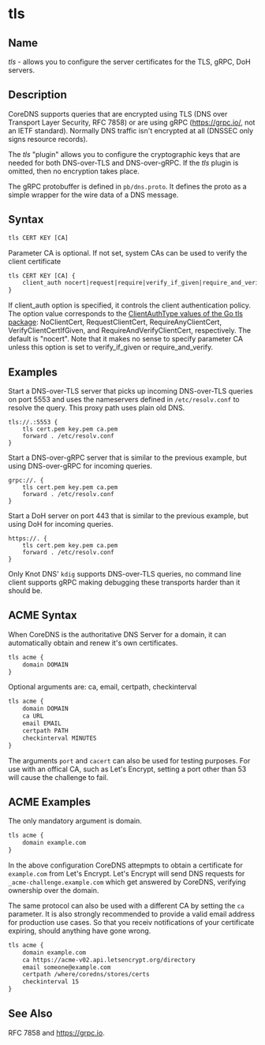 # tls

## Name

*tls* - allows you to configure the server certificates for the TLS, gRPC, DoH servers.

## Description

CoreDNS supports queries that are encrypted using TLS (DNS over Transport Layer Security, RFC 7858)
or are using gRPC (https://grpc.io/, not an IETF standard). Normally DNS traffic isn't encrypted at
all (DNSSEC only signs resource records).

The *tls* "plugin" allows you to configure the cryptographic keys that are needed for both
DNS-over-TLS and DNS-over-gRPC. If the *tls* plugin is omitted, then no encryption takes place.

The gRPC protobuffer is defined in `pb/dns.proto`. It defines the proto as a simple wrapper for the
wire data of a DNS message.

## Syntax

~~~ txt
tls CERT KEY [CA]
~~~

Parameter CA is optional. If not set, system CAs can be used to verify the client certificate

~~~ txt
tls CERT KEY [CA] {
    client_auth nocert|request|require|verify_if_given|require_and_verify
}
~~~

If client\_auth option is specified, it controls the client authentication policy.
The option value corresponds to the [ClientAuthType values of the Go tls package](https://golang.org/pkg/crypto/tls/#ClientAuthType): NoClientCert, RequestClientCert, RequireAnyClientCert, VerifyClientCertIfGiven, and RequireAndVerifyClientCert, respectively.
The default is "nocert".  Note that it makes no sense to specify parameter CA unless this option is
set to verify\_if\_given or require\_and\_verify.

## Examples

Start a DNS-over-TLS server that picks up incoming DNS-over-TLS queries on port 5553 and uses the
nameservers defined in `/etc/resolv.conf` to resolve the query. This proxy path uses plain old DNS.

~~~
tls://.:5553 {
	tls cert.pem key.pem ca.pem
	forward . /etc/resolv.conf
}
~~~

Start a DNS-over-gRPC server that is similar to the previous example, but using DNS-over-gRPC for
incoming queries.

~~~
grpc://. {
	tls cert.pem key.pem ca.pem
	forward . /etc/resolv.conf
}
~~~

Start a DoH server on port 443 that is similar to the previous example, but using DoH for incoming queries.
~~~
https://. {
	tls cert.pem key.pem ca.pem
	forward . /etc/resolv.conf
}
~~~

Only Knot DNS' `kdig` supports DNS-over-TLS queries, no command line client supports gRPC making
debugging these transports harder than it should be.

## ACME Syntax

When CoreDNS is the authoritative DNS Server for a domain, it can automatically obtain and renew it's own certificates.

~~~ txt
tls acme {
    domain DOMAIN
}
~~~

Optional arguments are: ca, email, certpath, checkinterval

~~~ txt
tls acme {
    domain DOMAIN
    ca URL
    email EMAIL 
    certpath PATH
    checkinterval MINUTES
}
~~~

The arguments `port` and `cacert` can also be used for testing purposes. For use with an offical CA, such as Let's Encrypt, setting a port other than 53 will cause the challenge to fail.



## ACME Examples

The only mandatory argument is domain.

~~~ txt
tls acme {
    domain example.com
}
~~~

In the above configuration CoreDNS attepmpts to obtain a certificate for `example.com` from Let's Encrypt.
Let's Encrypt will send DNS requests for `_acme-challenge.example.com` which get answered by CoreDNS, verifying ownership over the domain.

The same protocol can also be used with a different CA by setting the `ca` parameter.
It is also strongly recommended to provide a valid email address for production use cases. So that you receiv notifications of your certificate expiring, should anything have gone wrong.

~~~ txt
tls acme {
    domain example.com
    ca https://acme-v02.api.letsencrypt.org/directory
    email someone@example.com
    certpath /where/coredns/stores/certs
    checkinterval 15
}
~~~


## See Also

RFC 7858 and https://grpc.io.

